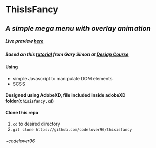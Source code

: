 # ThisIsFancy
## *A simple mega menu with overlay animation*
##### Live preview [here](https://unruffled-franklin-3e9902.netlify.app/)
##### Based on this [tutorial](https://www.youtube.com/watch?v=4G9c5swUyOc) from Gary Simon at [Design Course](https://www.youtube.com/c/DesignCourse)

#### Using
* simple Javascript to manipulate DOM elements
* SCSS

#### Designed using AdobeXD, file included inside adobeXD folder(`thisisfancy.xd`)

#### Clone this repo
1) `cd` to desired directory
2) `git clone https://github.com/codelover96/thisisfancy`

###### ~codelover96
